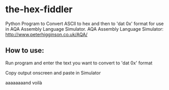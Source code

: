 # the-hex-fiddler
Python Program to Convert ASCII to hex and then to 'dat 0x' format for use in AQA Assembly Language Simulator.
AQA Assembly Language Simulator: http://www.peterhigginson.co.uk/AQA/

## How to use:


Run program and enter the text you want to convert to 'dat 0x' format

Copy output onscreen and paste in Simulator


aaaaaaaand voilà
